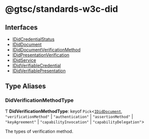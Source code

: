 # @gtsc/standards-w3c-did

## Interfaces

- [IDidCredentialStatus](interfaces/IDidCredentialStatus.md)
- [IDidDocument](interfaces/IDidDocument.md)
- [IDidDocumentVerificationMethod](interfaces/IDidDocumentVerificationMethod.md)
- [IDidPresentationVerification](interfaces/IDidPresentationVerification.md)
- [IDidService](interfaces/IDidService.md)
- [IDidVerifiableCredential](interfaces/IDidVerifiableCredential.md)
- [IDidVerifiablePresentation](interfaces/IDidVerifiablePresentation.md)

## Type Aliases

### DidVerificationMethodType

Ƭ **DidVerificationMethodType**: keyof `Pick`\<[`IDidDocument`](interfaces/IDidDocument.md), `"verificationMethod"` \| `"authentication"` \| `"assertionMethod"` \| `"keyAgreement"` \| `"capabilityInvocation"` \| `"capabilityDelegation"`\>

The types of verification method.
